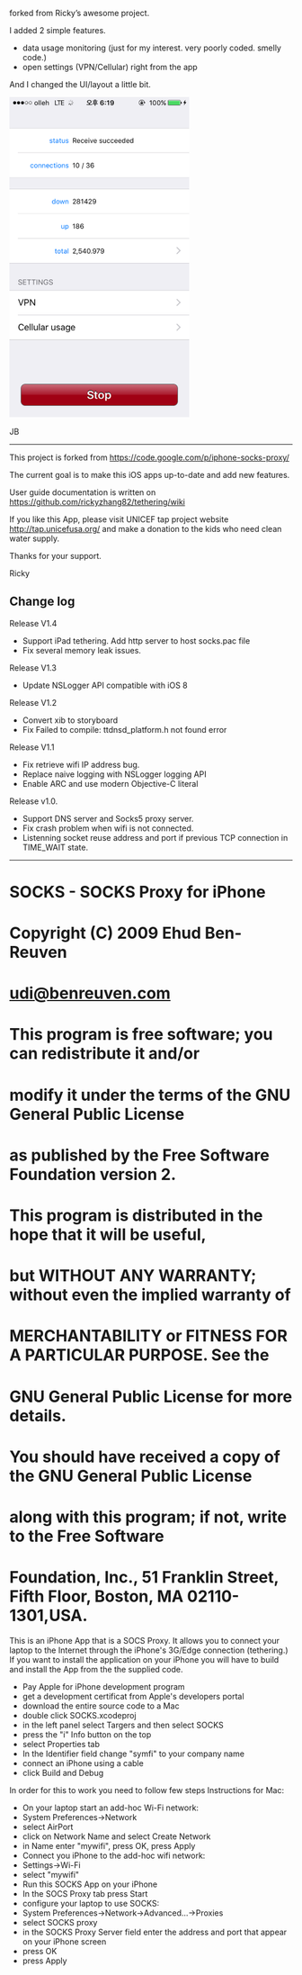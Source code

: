 forked from Ricky’s awesome project.

I added 2 simple features.
- data usage monitoring (just for my interest. very poorly coded. smelly code.)
- open settings (VPN/Cellular) right from the app 

And I changed the UI/layout a little bit.

<img src="/screenshot.PNG" width="320">

JB

-----------------------------------------------

This project is forked from https://code.google.com/p/iphone-socks-proxy/

The current goal is to make this iOS apps up-to-date and add new features.

User guide documentation is written on https://github.com/rickyzhang82/tethering/wiki

If you like this App, please visit UNICEF tap project website http://tap.unicefusa.org/ and make a donation to the kids who need clean water supply.

Thanks for your support.

Ricky

Change log
------------------------------------------------ 
Release V1.4
* Support iPad tethering. Add http server to host socks.pac file
* Fix several memory leak issues.

Release V1.3
* Update NSLogger API compatible with iOS 8

Release V1.2
* Convert xib to storyboard
* Fix Failed to compile: ttdnsd_platform.h not found error

Release V1.1
* Fix retrieve wifi IP address bug.
* Replace naive logging with NSLogger logging API
* Enable ARC and use modern Objective-C literal

Release v1.0.
* Support DNS server and Socks5 proxy server.
* Fix crash problem when wifi is not connected.
* Listenning socket reuse address and port if previous TCP connection in TIME_WAIT state.

------------------------------------------------ 
 #  SOCKS - SOCKS Proxy for iPhone
 #  Copyright (C) 2009 Ehud Ben-Reuven
 #  udi@benreuven.com
 #
 # This program is free software; you can redistribute it and/or
 # modify it under the terms of the GNU General Public License
 # as published by the Free Software Foundation version 2.
 #
 # This program is distributed in the hope that it will be useful,
 # but WITHOUT ANY WARRANTY; without even the implied warranty of
 # MERCHANTABILITY or FITNESS FOR A PARTICULAR PURPOSE.  See the
 # GNU General Public License for more details.
 #
 # You should have received a copy of the GNU General Public License
 # along with this program; if not, write to the Free Software
 # Foundation, Inc., 51 Franklin Street, Fifth Floor, Boston, MA  02110-1301,USA.


This is an iPhone App that is a SOCS Proxy. It allows you to connect your laptop to the
Internet through the iPhone's 3G/Edge connection (tethering.)
If you want to install the application on your iPhone you will have to build and install
the App from the the supplied code.
 * Pay Apple for iPhone development program
 * get a development certificat from Apple's developers portal
 * download the entire source code to a Mac
 * double click SOCKS.xcodeproj
 * in the left panel select Targers and then select SOCKS
 * press the "i" Info button on the top
 * select Properties tab
 * In the Identifier field change "symfi" to your company name
 * connect an iPhone using a cable
 * click Build and Debug
  

In order for this to work you need to follow few steps
Instructions for Mac:
 * On your laptop start an add-hoc Wi-Fi network:
  * System Preferences->Network
  * select AirPort
  * click on Network Name and select Create Network
  * in Name enter "mywifi", press OK, press Apply
 * Connect you iPhone to the add-hoc wifi network:
  * Settings->Wi-Fi
  * select "mywifi"
 * Run this SOCKS App on your iPhone
 * In the SOCS Proxy tab press Start
 * configure your laptop to use SOCKS:
  * System Preferences->Network->Advanced...->Proxies
  * select SOCKS proxy
  * in the SOCKS Proxy Server field enter the address and port that appear on your iPhone screen
  * press OK
  * press Apply
